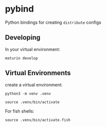 # pybind

Python bindings for creating `distribute` configs

## Developing

In your virtual environment:

```
maturin develop
```

## Virtual Environments

create a virtual environment:

```
python3 -m venv .venv
```


```
source .venv/bin/activate
```

For fish shells:

```
source .venv/bin/activate.fish
```
